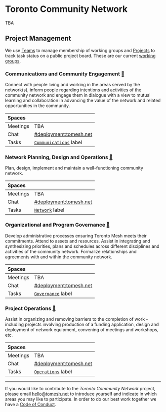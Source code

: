 # Toronto Community Network

TBA

## Project Management
We use [Teams](https://github.com/orgs/tomeshnet/teams/toronto-community-network/teams) to manage membership of working groups and [Projects](https://github.com/tomeshnet/mesh-deployment/projects/1) to track task status on a public project board.
These are our current [working groups](https://github.com/orgs/tomeshnet/teams/toronto-community-network/teams).

### Communications and Community Engagement [:busts_in_silhouette:](https://github.com/orgs/tomeshnet/teams/communications-and-community-engagement)
Connect with people living and working in the areas served by the network(s), inform people regarding intentions and activities of the community network and engage them in dialogue with a view to mutual learning and collaboration in advancing the value of the network and related opportunities in the community.

| Spaces     |   |
|:-----------|:--|
| Meetings   | TBA |
| Chat       | [#deployment:tomesh.net](https://chat.tomesh.net/#/room/#deployment:tomesh.net) |
| Tasks      | [`Communications`](https://github.com/tomeshnet/mesh-deployment/projects/1?card_filter_query=label%3ACommunications) label |

### Network Planning, Design and Operations [:busts_in_silhouette:](https://github.com/orgs/tomeshnet/teams/network-planning-design-and-operations)
Plan, design, implement and maintain a well-functioning community network.

| Spaces     |   |
|:-----------|:--|
| Meetings   | TBA |
| Chat       | [#deployment:tomesh.net](https://chat.tomesh.net/#/room/#deployment:tomesh.net) |
| Tasks      | [`Network`](https://github.com/tomeshnet/mesh-deployment/projects/1?card_filter_query=label%3ANetwork) label |

### Organizational and Program Governance [:busts_in_silhouette:](https://github.com/orgs/tomeshnet/teams/organizational-and-program-governance)
Develop administrative processes ensuring Toronto Mesh meets their commitments.
Attend to assets and resources.
Assist in integrating and synthesizing priorities, plans and schedules across different disciplines and activities of the community network.
Formalize relationships and agreements with and within the community network.

| Spaces     |   |
|:-----------|:--|
| Meetings   | TBA |
| Chat       | [#deployment:tomesh.net](https://chat.tomesh.net/#/room/#deployment:tomesh.net) |
| Tasks      | [`Governance`](https://github.com/tomeshnet/mesh-deployment/projects/1?card_filter_query=label%3AGovernance) label |

### Project Operations [:busts_in_silhouette:](https://github.com/orgs/tomeshnet/teams/project-operations)
Assist in organizing and removing barriers to the completion of work - including projects involving production of a funding application, design and deployment of network equipment, convening of meetings and workshops, etc.

| Spaces     |   |
|:-----------|:--|
| Meetings   | TBA |
| Chat       | [#deployment:tomesh.net](https://chat.tomesh.net/#/room/#deployment:tomesh.net) |
| Tasks      | [`Operations`](https://github.com/tomeshnet/mesh-deployment/projects/1?card_filter_query=label%3AOperations) label |

---

If you would like to contribute to the _Toronto Community Network_ project, please email [hello@tomesh.net](mailto:hello@tomesh.net) to introduce yourself and indicate in which areas you may like to participate.
In order to do our best work together we have a [Code of Conduct](https://tomesh.net/code-of-conduct/).
